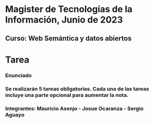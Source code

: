 # Magister de Tecnologías de la Información, Junio de 2023
## Curso: Web Semántica y datos abiertos

# Tarea
### Enunciado
### Se realizarán 5 tareas obligatorias. Cada una de las tareas incluye una parte opcional para aumentar la nota.


### Integrantes: Mauricio Asenjo - Josue Ocaranza - Sergio Aguayo
